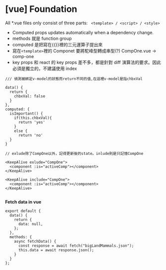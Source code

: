 # [vue] Foundation

All \*.vue files only consist of three parts: ` <template> / <script> / <style>`

- Computed props updates automatically when a dependency change.
- methods 就是 function group
- computed 是把寫在{{}}裡的三元運算子提出來
- 寫在`<template>`裡的 Componet 要將駝峰型轉成串型(?) CompOne.vue -> comp-one
- key props 和 react 的 key props 差不多，都是針對 diff 演算法的要求。因此必須是獨立的，不建議使用 index

```
/// 偵測被綁定v-model的狀態而return不同的值,在這裡v-model是指chbxVal

data() {
  return {
    chbxVal: false
  }
},
computed: {
  isImportant() {
    if(this.chbxVal){
      return 'yes'
    }
    else {
      return 'no'
  }
}

```

```
// exlude除了CompOne以外，記得更新後的state。inlude則是只記憶CompOne

<KeepAlive exlude="CompOne">
  <component :is="activeComp"></component>
</KeepAlive>

<KeepAlive include="CompOne">
  <component :is="activeComp"></component>
</KeepAlive>


```

**Fetch data in vue**

```
export default {
  data() {
    return {
      data: null,
    };
  },
  methods: {
    async fetchData() {
      const response = await fetch("bigLandMammals.json");
      this.data = await response.json();
    }
  }
};
```
